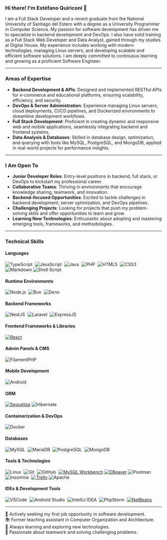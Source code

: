 ### Hi there! I'm Estéfano Quiriconi 👋  

I am a Full Stack Developer and a recent graduate from the National University of Santiago del Estero with a degree as a University Programmer in Computer Science. My passion for software development has driven me to specialize in backend development and DevOps. I also have solid training as a Full Stack Web Developer and Data Analyst, gained through my studies at Digital House. My experience includes working with modern technologies, managing Linux servers, and developing scalable and efficient software solutions. I am deeply committed to continuous learning and growing as a proficient Software Engineer.  

---

### **Areas of Expertise**  

- **Backend Development & APIs**: Designed and implemented RESTful APIs for e-commerce and educational platforms, ensuring scalability, efficiency, and security.  
- **DevOps & Server Administration**: Experience managing Linux servers, cloud deployments, CI/CD pipelines, and Dockerized environments to streamline development workflows.  
- **Full Stack Development**: Proficient in creating dynamic and responsive web and mobile applications, seamlessly integrating backend and frontend systems.  
- **Data Analysis & Databases**: Skilled in database design, optimization, and querying with tools like MySQL, PostgreSQL, and MongoDB, applied in real-world projects for performance insights.  

---

### **I Am Open To**  

- **Junior Developer Roles**: Entry-level positions in backend, full stack, or DevOps to kickstart my professional career.  
- **Collaborative Teams**: Thriving in environments that encourage knowledge sharing, teamwork, and innovation.  
- **Backend-focused Opportunities**: Excited to tackle challenges in backend development, server optimization, and DevOps pipelines.  
- **Challenging Projects**: Looking for projects that push my problem-solving skills and offer opportunities to learn and grow.  
- **Learning New Technologies**: Enthusiastic about adopting and mastering emerging tools, frameworks, and methodologies.

---

### **Technical Skills**

#### **Languages**

![TypeScript](https://img.shields.io/badge/TypeScript-007ACC?style=for-the-badge&logo=typescript&logoColor=white)&nbsp;
![JavaScript](https://img.shields.io/badge/JavaScript-F7DF1E?style=for-the-badge&logo=javascript&logoColor=black)&nbsp;
![Java](https://img.shields.io/badge/Java-ED8B00?style=for-the-badge&logo=openjdk&logoColor=white)&nbsp;
![PHP](https://img.shields.io/badge/PHP-777BB4?style=for-the-badge&logo=php&logoColor=white)&nbsp;
![HTML5](https://img.shields.io/badge/HTML5-E34F26?style=for-the-badge&logo=html5&logoColor=white)&nbsp;
![CSS3](https://img.shields.io/badge/CSS3-1572B6?style=for-the-badge&logo=css3&logoColor=white)&nbsp;
![Markdown](https://img.shields.io/badge/markdown-%23000000.svg?style=for-the-badge&logo=markdown&logoColor=white)
![Shell Script](https://img.shields.io/badge/Shell_Script-121011?style=for-the-badge&logo=gnu-bash&logoColor=white)&nbsp;

#### **Runtime Environments**

![Node.js](https://img.shields.io/badge/Node.js-43853D?style=for-the-badge&logo=node.js&logoColor=white)&nbsp;
![Bun](https://img.shields.io/badge/Bun-000000?style=for-the-badge&logo=bun&logoColor=white)&nbsp;
![Deno](https://img.shields.io/badge/Deno-464647?style=for-the-badge&logo=deno&logoColor=white)&nbsp;

#### **Backend Frameworks**
![NestJS](https://img.shields.io/badge/NestJS-E0234E?style=for-the-badge&logo=nestjs&logoColor=white)&nbsp;
![Laravel](https://img.shields.io/badge/Laravel-FF2D20?style=for-the-badge&logo=laravel&logoColor=white)&nbsp;
![ExpressJS](https://img.shields.io/badge/Express.js-000000?style=for-the-badge&logo=express&logoColor=white)&nbsp;

#### **Frontend Frameworks & Libraries**
[![React](https://img.shields.io/badge/React-61DAFB?style=for-the-badge&logo=react&logoColor=black)](https://reactjs.org/)

#### **Admin Panels & CMS**
![FilamentPHP](https://img.shields.io/badge/Filamentphp-FFB500?style=for-the-badge&logo=filament&logoColor=white)&nbsp;

#### **Mobile Development**
![Android](https://img.shields.io/badge/Android-3DDC84?style=for-the-badge&logo=android&logoColor=white)&nbsp;

#### **ORM**
[![Sequelize](https://img.shields.io/badge/Sequelize-52B0E7?style=for-the-badge&logo=sequelize&logoColor=white)](https://sequelize.org/)
![Hibernate](https://img.shields.io/badge/Hibernate-59666C?style=for-the-badge&logo=hibernate&logoColor=white)&nbsp;

#### **Containerization & DevOps**
![Docker](https://img.shields.io/badge/Docker-2496ED?style=for-the-badge&logo=docker&logoColor=white)&nbsp;

#### **Databases**

![MySQL](https://img.shields.io/badge/MySQL-005C84?style=for-the-badge&logo=mysql&logoColor=white)&nbsp;
![MariaDB](https://img.shields.io/badge/MariaDB-003545?style=for-the-badge&logo=mariadb&logoColor=white)&nbsp;
![PostgreSQL](https://img.shields.io/badge/PostgreSQL-316192?style=for-the-badge&logo=postgresql&logoColor=white)&nbsp;
![MongoDB](https://img.shields.io/badge/MongoDB-4EA94B?style=for-the-badge&logo=mongodb&logoColor=white)&nbsp;

#### **Tools & Technologies**

![Linux](https://img.shields.io/badge/Linux-FCC624?style=for-the-badge&logo=linux&logoColor=black)&nbsp;
![Git](https://img.shields.io/badge/GIT-E44C30?style=for-the-badge&logo=git&logoColor=white)&nbsp;
![GitHub](https://img.shields.io/badge/GitHub-100000?style=for-the-badge&logo=github&logoColor=white)&nbsp;
[![MySQL Workbench](https://img.shields.io/badge/MySQL_Workbench-00758F?style=for-the-badge&logo=mysql&logoColor=white)](https://dev.mysql.com/downloads/workbench/)
[![DBeaver](https://img.shields.io/badge/DBeaver-372923?style=for-the-badge&logo=dbeaver&logoColor=white)](https://dbeaver.io/)
![Postman](https://img.shields.io/badge/Postman-FF6C37?style=for-the-badge&logo=postman&logoColor=white)&nbsp;
![Insomnia](https://img.shields.io/badge/Insomnia-5849BE?style=for-the-badge&logo=insomnia&logoColor=white)&nbsp;
[![Trello](https://img.shields.io/badge/Trello-0079BF?style=for-the-badge&logo=trello&logoColor=white)](https://trello.com/)
![Apache](https://img.shields.io/badge/Apache-D22128?style=for-the-badge&logo=Apache&logoColor=white)&nbsp;

#### **IDEs & Development Tools**
![VSCode](https://img.shields.io/badge/Visual_Studio_Code-0078D4?style=for-the-badge&logo=visual-studio-code&logoColor=white)&nbsp;
![Android Studio](https://img.shields.io/badge/Android_Studio-3DDC84?style=for-the-badge&logo=android-studio&logoColor=white)&nbsp;
![IntelliJ IDEA](https://img.shields.io/badge/IntelliJ-000000?style=for-the-badge&logo=intellij-idea&logoColor=white)&nbsp;
![PhpStorm](https://img.shields.io/badge/PhpStorm-4D4D4D?style=for-the-badge&logo=phpstorm&logoColor=white)&nbsp;
[![NetBeans](https://img.shields.io/badge/NetBeans-1B6AC6?style=for-the-badge&logo=apache-netbeans-ide&logoColor=white)](https://netbeans.apache.org/)

---

💼 Actively seeking my first job opportunity in software development.  
📚 Former teaching assistant in Computer Organization and Architecture.  
🌱 Always learning and exploring new technologies.  
🤝 Passionate about teamwork and solving challenging problems.  
